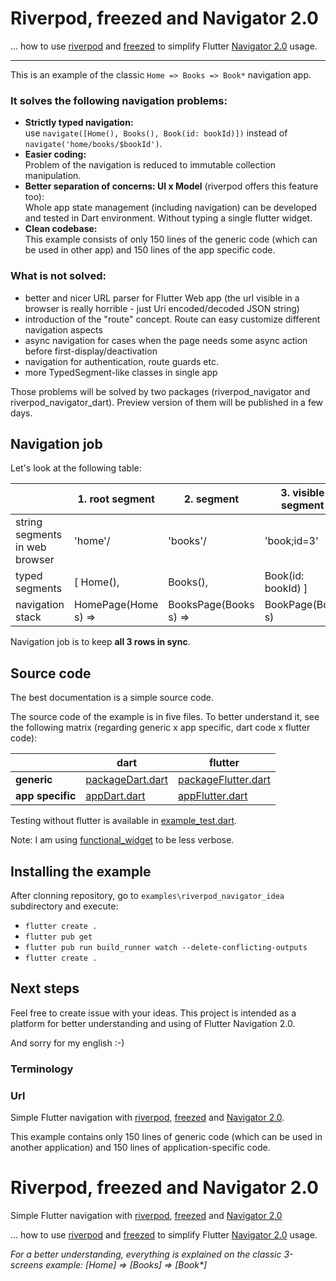 # Riverpod, freezed and Navigator 2.0

... how to use [riverpod](https://riverpod.dev/) and [freezed](https://github.com/rrousselGit/freezed) 
to simplify Flutter [Navigator 2.0](https://medium.com/flutter/learning-flutters-new-navigation-and-routing-system-7c9068155ade) usage.

-----------------

This is an example of the classic ```Home => Books => Book*``` navigation app. 

### It solves the following navigation problems:

- **Strictly typed navigation:** <br>use ```navigate([Home(), Books(), Book(id: bookId)])``` instead of ```navigate('home/books/$bookId')```.
- **Easier coding:** <br>Problem of the navigation is reduced to immutable collection manipulation.
- **Better separation of concerns: UI x Model** (riverpod offers this feature too): <br>
  Whole app state management (including navigation) can be developed and tested in Dart environment. Without typing a single flutter widget.
- **Clean codebase:** <br>This example consists of only 150 lines of the generic code (which can be used in other app) and 150 lines of the app specific code.

### What is not solved:

- better and nicer URL parser for Flutter Web app (the url visible in a browser is really horrible - just Uri encoded/decoded JSON string)
- introduction of the "route" concept. Route can easy customize different navigation aspects
- async navigation for cases when the page needs some async action before first-display/deactivation
- navigation for authentication, route guards etc.
- more TypedSegment-like classes in single app

Those problems will be solved by two packages (riverpod_navigator and riverpod_navigator_dart). Preview version of them will be published in a few days.

## Navigation job

Let's look at the following table:

| | 1. root segment | 2. segment | 3. visible segment |
| --- | --- | --- | --- |
| string segments in web browser | 'home'/ | 'books'/ | 'book;id=3' |
| typed segments | [ Home(), | Books(), | Book(id: bookId) ] |
| navigation stack | HomePage(Home s) =>| BooksPage(Books s) =>| BookPage(Book s) |

Navigation job is to keep **all 3 rows in sync**.

## Source code

The best documentation is a simple source code. 

The source code of the example is in five files. 
To better understand it, see the following matrix (regarding generic x app specific, dart code x flutter code):

| | dart | flutter |
|---|---|--- |
| **generic** | [packageDart.dart](lib/src/packageDart.dart) | [packageFlutter.dart](lib/src/packageFlutter.dart) |
| **app specific** | [appDart.dart](lib/src/appDart/appDart.dart) | [appFlutter.dart](lib/src/appFlutter/appFlutter.dart)  |

Testing without flutter is available in [example_test.dart](test/example_test.dart).

Note: I am using [functional_widget](https://github.com/rrousselGit/functional_widget) to be less verbose.

## Installing the example

After clonning repository, go to ```examples\riverpod_navigator_idea``` subdirectory and execute:

- ```flutter create .```
- ```flutter pub get```
- ```flutter pub run build_runner watch --delete-conflicting-outputs```
- ```flutter create .```

## Next steps

Feel free to create issue with your ideas. 
This project is intended as a platform for better understanding and using of Flutter Navigation 2.0.

And sorry for my english :-)




### Terminology 




### Url 

Simple Flutter navigation with [riverpod](https://riverpod.dev/), [freezed](https://github.com/rrousselGit/freezed) 
and  [Navigator 2.0](https://medium.com/flutter/learning-flutters-new-navigation-and-routing-system-7c9068155ade).

This example contains only 150 lines of generic code (which can be used in another application) and 150 lines of application-specific code.




# Riverpod, freezed and Navigator 2.0

Simple Flutter navigation with [riverpod](https://riverpod.dev/), [freezed](https://github.com/rrousselGit/freezed) 
and  [Navigator 2.0](https://medium.com/flutter/learning-flutters-new-navigation-and-routing-system-7c9068155ade)


... how to use [riverpod](https://riverpod.dev/) and [freezed](https://github.com/rrousselGit/freezed) 
to simplify Flutter [Navigator 2.0](https://medium.com/flutter/learning-flutters-new-navigation-and-routing-system-7c9068155ade) usage.

*For a better understanding, everything is explained on the classic 3-screens example: [Home] => [Books] => [Book\*]*

